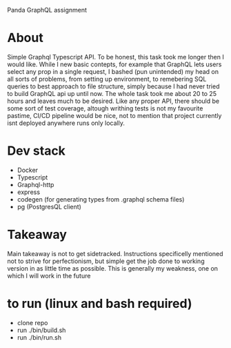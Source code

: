 Panda GraphQL assignment

# About
Simple Graphql Typescript API. To be honest, this task took me longer then I would like. While I new basic contepts, for example that GraphQL lets users select any prop in a single request, I bashed (pun unintended) my head on all sorts of problems, from setting up environment, to remebering SQL queries to best approach to file structure, simply because I had never tried to build GraphQL api up until now. 
The whole task took me about 20 to 25 hours and leaves much to be desired. Like any proper API, there should be some sort of test coverage, altough writhing tests is not my favourite pastime, CI/CD pipeline would be nice, not to mention that project currently isnt deployed anywhere runs only locally.

# Dev stack
- Docker
- Typescript
- Graphql-http
- express
- codegen (for generating types from .graphql schema files)
- pg (PostgresQL client)


# Takeaway
Main takeaway is not to get sidetracked. Instructions specificelly mentioned not to strive for perfectionism, but simple get the job done to working version in as little time as possible. This is generally my weakness, one on which I will work in the future

# to run (linux and bash required)
- clone repo
- run ./bin/build.sh
- run ./bin/run.sh
